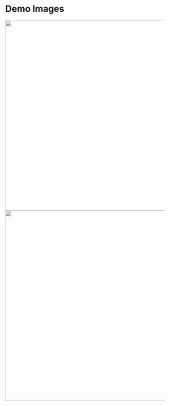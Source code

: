 # Demo Images

<p float="left">
<image src="Demo/Demo-1.jpg" height="600" />
<image src="Demo/Demo-2.jpg" height="600" />

</p>
